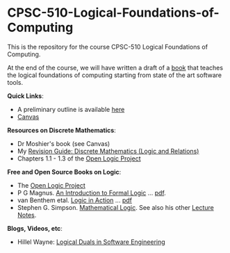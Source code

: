 # CPSC-510-Logical-Foundations-of-Computing

This is the repository for the course CPSC-510 Logical Foundations of Computing. 

At the end of the course, we will have written a draft of a [book](https://LEAP-at-chapman.github.io/CPSC-510-Logical-Foundations-of-Computing/intro.html) that teaches the logical foundations of computing starting from state of the art software tools.

**Quick Links**:
- A preliminary outline is available [here](overview.md)
- [Canvas](https://canvas.chapman.edu/courses/78014)

**Resources on Discrete Mathematics**:
- Dr Moshier's book (see Canvas)
- My [Revision Guide: Discrete Mathematics (Logic and Relations)](https://hackmd.io/@alexhkurz/SJ1cc-dDr)
- Chapters 1.1 - 1.3 of the [Open Logic Project](https://builds.openlogicproject.org/)
  
**Free and Open Source Books on Logic**:
- The [Open Logic Project](https://builds.openlogicproject.org/)
- P G Magnus. [An Introduction to Formal Logic](https://www.fecundity.com/logic/index.html) ... [pdf](https://www.fecundity.com/codex/forallx.pdf).
- van Benthem etal. [Logic in Action](https://www.logicinaction.org/) ... [pdf](https://www.logicinaction.org/docs/lia.pdf)
- Stephen G. Simpson. [Mathematical Logic](https://sgslogic.net/t20/notes/logic.pdf). See also his other [Lecture Notes](https://sgslogic.net/t20/notes/).

**Blogs, Videos, etc**:
- Hillel Wayne: [Logical Duals in Software Engineering](https://buttondown.com/hillelwayne/archive/logical-duals-in-software-engineering/)
